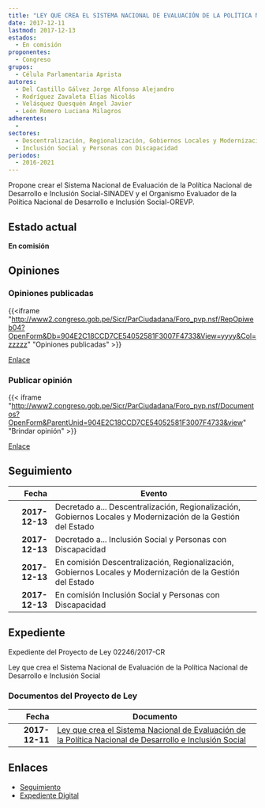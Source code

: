 ```yaml
---
title: "LEY QUE CREA EL SISTEMA NACIONAL DE EVALUACIÓN DE LA POLÍTICA NACIONAL DE DESARROLLO E INCLUSIÓN SOCIAL"
date: 2017-12-11
lastmod: 2017-12-13
estados: 
  - En comisión
proponentes: 
  - Congreso
grupos: 
  - Célula Parlamentaria Aprista
autores: 
  - Del Castillo Gálvez Jorge Alfonso Alejandro
  - Rodríguez Zavaleta Elías Nicolás
  - Velásquez Quesquén Angel Javier
  - León Romero Luciana Milagros
adherentes: 
  - 
sectores: 
  - Descentralización, Regionalización, Gobiernos Locales y Modernización de la Gestión del Estado
  - Inclusión Social y Personas con Discapacidad
periodos: 
  - 2016-2021
---
```


Propone crear el Sistema Nacional de Evaluación de la Política Nacional de Desarrollo e Inclusión Social-SINADEV y el Organismo Evaluador de la Política Nacional de Desarrollo e Inclusión Social-OREVP.


## Estado actual

**En comisión**

## Opiniones

### Opiniones publicadas

{{<iframe "http://www2.congreso.gob.pe/Sicr/ParCiudadana/Foro_pvp.nsf/RepOpiweb04?OpenForm&Db=904E2C18CCD7CE54052581F3007F4733&View=yyyy&Col=zzzzz" "Opiniones publicadas" >}}

[Enlace](http://www2.congreso.gob.pe/Sicr/ParCiudadana/Foro_pvp.nsf/RepOpiweb04?OpenForm&Db=904E2C18CCD7CE54052581F3007F4733&View=yyyy&Col=zzzzz)
### Publicar opinión

{{< iframe "http://www2.congreso.gob.pe/Sicr/ParCiudadana/Foro_pvp.nsf/Documentos?OpenForm&ParentUnid=904E2C18CCD7CE54052581F3007F4733&view" "Brindar opinión" >}}

[Enlace](http://www2.congreso.gob.pe/Sicr/ParCiudadana/Foro_pvp.nsf/Documentos?OpenForm&ParentUnid=904E2C18CCD7CE54052581F3007F4733&view)

## Seguimiento

| Fecha | Evento |
|------:|--------|
| **2017-12-13** | Decretado a... Descentralización, Regionalización, Gobiernos Locales y Modernización de la Gestión del Estado|
| **2017-12-13** | Decretado a... Inclusión Social y Personas con Discapacidad|
| **2017-12-13** | En comisión Descentralización, Regionalización, Gobiernos Locales y Modernización de la Gestión del Estado|
| **2017-12-13** | En comisión Inclusión Social y Personas con Discapacidad|


## Expediente

Expediente del Proyecto de Ley 02246/2017-CR

Ley que crea el Sistema Nacional de Evaluación de la Política Nacional de Desarrollo e Inclusión Social


### Documentos del Proyecto de Ley

| Fecha | Documento |
|------:|--------|
| **2017-12-11** | [Ley que crea el Sistema Nacional de Evaluación de la Política Nacional de Desarrollo e Inclusión Social](http://www.leyes.congreso.gob.pe/Documentos/2016_2021/Proyectos_de_Ley_y_de_Resoluciones_Legislativas/PL0224620171211.pdf) |

## Enlaces 

- [Seguimiento](http://www2.congreso.gob.pe/Sicr/TraDocEstProc/CLProLey2016.nsf/f7fff46988ca05b1052578e100829cc7/33c54e066c1033a7052581f5006ecd4d?OpenDocument)
- [Expediente Digital](http://www2.congreso.gob.pe/Sicr/TraDocEstProc/CLProLey2016.nsf/f7fff46988ca05b1052578e100829cc7/33c54e066c1033a7052581f5006ecd4d?OpenDocument&Click=05257FB7005EB655.eb71d0cf91d8294e05256cdf006b5706/$Body/0.1C6C)
